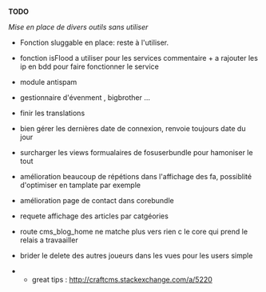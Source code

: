 **TODO**

_Mise en place de divers outils sans utiliser_



- Fonction sluggable en place: reste à l'utiliser.
- fonction isFlood a utiliser pour les services commentaire + a rajouter les ip en bdd pour faire fonctionner le service
 
  
 - module antispam
 
 - gestionnaire d'évenment , bigbrother ...
 
 - finir les translations
 
- bien gérer les dernières date de connexion, renvoie toujours date du jour
 - surcharger les views formualaires de fosuserbundle pour hamoniser le tout


- amélioration beaucoup de répétions dans l'affichage des fa, possiblité d'optimiser en tamplate par exemple

- amélioration page de contact dans corebundle

- requete affichage des articles par catgéories

- route cms_blog_home ne matche plus vers rien c le core qui prend le relais a travaailler

- brider le delete des autres joueurs dans les vues pour les users simple

- - great tips : http://craftcms.stackexchange.com/a/5220